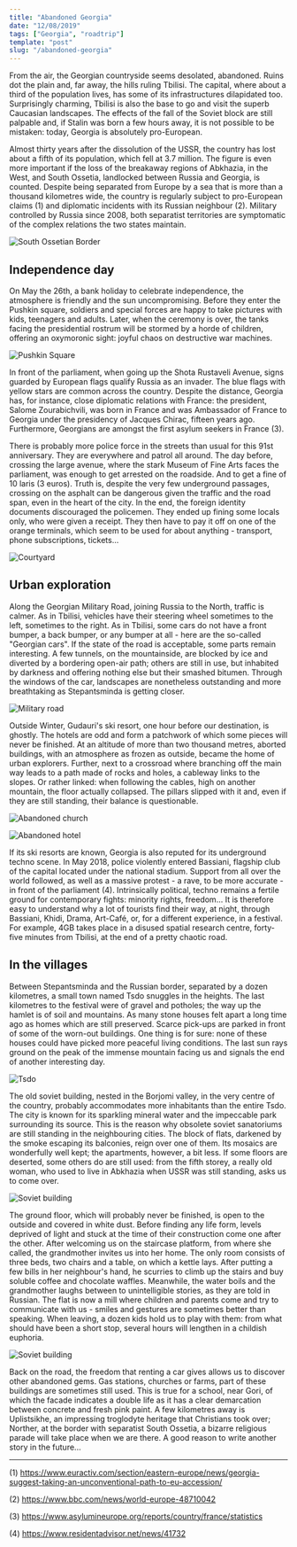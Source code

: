 ```yaml
---
title: "Abandoned Georgia"
date: "12/08/2019"
tags: ["Georgia", "roadtrip"]
template: "post"
slug: "/abandoned-georgia"
---
```

From the air, the Georgian countryside seems desolated, abandoned. Ruins dot the plain and, far away, the hills ruling Tbilisi. The capital, where about a third of the population lives, has some of its infrastructures dilapidated too. Surprisingly charming, Tbilisi is also the base to go and visit the superb Caucasian landscapes. The effects of the fall of the Soviet block are still palpable and, if Stalin was born a few hours away, it is not possible to be mistaken: today, Georgia is absolutely pro-European.

Almost thirty years after the dissolution of the USSR, the country has lost about a fifth of its population, which fell at 3.7 million. The figure is even more important if the loss of the breakaway regions of Abkhazia, in the West, and South Ossetia, landlocked between Russia and Georgia, is counted. Despite being separated from Europe by a sea that is more than a thousand kilometres wide, the country is regularly subject to pro-European claims (1) and diplomatic incidents with its Russian neighbour (2). Military controlled by Russia since 2008, both separatist territories are symptomatic of the complex relations the two states maintain.

![South Ossetian Border](../../../images/georgia/south-ossetian-border.jpg)

## Independence day

On May the 26th, a bank holiday to celebrate independence, the atmosphere is friendly and the sun uncompromising. Before they enter the Pushkin square, soldiers and special forces are happy to take pictures with kids, teenagers and adults. Later, when the ceremony is over, the tanks facing the presidential rostrum will be stormed by a horde of children, offering an oxymoronic sight: joyful chaos on destructive war machines.

![Pushkin Square](../../../images/georgia/pushkin-square.jpg)

In front of the parliament, when going up the Shota Rustaveli Avenue, signs guarded by European flags qualify Russia as an invader. The blue flags with yellow stars are common across the country. Despite the distance, Georgia has, for instance, close diplomatic relations with France: the president, Salome Zourabichvili, was born in France and was Ambassador of France to Georgia under the presidency of Jacques Chirac, fifteen years ago. Furthermore, Georgians are amongst the first asylum seekers in France (3).

There is probably more police force in the streets than usual for this 91st anniversary. They are everywhere and patrol all around. The day before, crossing the large avenue, where the stark Museum of Fine Arts faces the parliament, was enough to get arrested on the roadside. And to get a fine of 10 laris (3 euros). Truth is, despite the very few underground passages, crossing on the asphalt can be dangerous given the traffic and the road span, even in the heart of the city. In the end, the foreign identity documents discouraged the policemen. They ended up fining some locals only, who were given a receipt. They then have to pay it off on one of the orange terminals, which seem to be used for about anything - transport, phone subscriptions, tickets...

![Courtyard](../../../images/georgia/courtyard.jpg)

## Urban exploration

Along the Georgian Military Road, joining Russia to the North, traffic is calmer. As in Tbilisi, vehicles have their steering wheel sometimes to the left, sometimes to the right. As in Tbilisi, some cars do not have a front bumper, a back bumper, or any bumper at all - here are the so-called "Georgian cars". If the state of the road is acceptable, some parts remain interesting. A few tunnels, on the mountainside, are blocked by ice and diverted by a bordering open-air path; others are still in use, but inhabited by darkness and offering nothing else but their smashed bitumen. Through the windows of the car, landscapes are nonetheless outstanding and more breathtaking as Stepantsminda is getting closer.

![Military road](../../../images/georgia/military-road.jpg)

Outside Winter, Gudauri's ski resort, one hour before our destination, is ghostly. The hotels are odd and form a patchwork of which some pieces will never be finished. At an altitude of more than two thousand metres, aborted buildings, with an atmosphere as frozen as outside, became the home of urban explorers. Further, next to a crossroad where branching off the main way leads to a path made of rocks and holes, a cableway links to the slopes. Or rather linked: when following the cables, high on another mountain, the floor actually collapsed. The pillars slipped with it and, even if they are still standing, their balance is questionable.

![Abandoned church](../../../images/georgia/abandoned-church.jpg)

![Abandoned hotel](../../../images/georgia/abandoned-hotel.jpg)

If its ski resorts are known, Georgia is also reputed for its underground techno scene. In May 2018, police violently entered Bassiani, flagship club of the capital located under the national stadium. Support from all over the world followed, as well as a massive protest - a rave, to be more accurate - in front of the parliament (4). Intrinsically political, techno remains a fertile ground for contemporary fights: minority rights, freedom... It is therefore easy to understand why a lot of tourists find their way, at night, through Bassiani, Khidi, Drama, Art-Café, or, for a different experience, in a festival. For example, 4GB takes place in a disused spatial research centre, forty-five minutes from Tbilisi, at the end of a pretty chaotic road.

## In the villages

Between Stepantsminda and the Russian border, separated by a dozen kilometres, a small town named Tsdo snuggles in the heights. The last kilometres to the festival were of gravel and potholes; the way up the hamlet is of soil and mountains. As many stone houses felt apart a long time ago as homes which are still preserved. Scarce pick-ups are parked in front of some of the worn-out buildings. One thing is for sure: none of these houses could have picked more peaceful living conditions. The last sun rays ground on the peak of the immense mountain facing us and signals the end of another interesting day.

![Tsdo](../../../images/georgia/tsdo.jpg)

The old soviet building, nested in the Borjomi valley, in the very centre of the country, probably accommodates more inhabitants than the entire Tsdo. The city is known for its sparkling mineral water and the impeccable park surrounding its source. This is the reason why obsolete soviet sanatoriums are still standing in the neighbouring cities. The block of flats, darkened by the smoke escaping its balconies, reign over one of them. Its mosaics are wonderfully well kept; the apartments, however, a bit less. If some floors are deserted, some others do are still used: from the fifth storey, a really old woman, who used to live in Abkhazia when USSR was still standing, asks us to come over.

![Soviet building](../../../images/georgia/soviet-building.jpg)

The ground floor, which will probably never be finished, is open to the outside and covered in white dust. Before finding any life form, levels deprived of light and stuck at the time of their construction come one after the other. After welcoming us on the staircase platform, from where she called, the grandmother invites us into her home. The only room consists of three beds, two chairs and a table, on which a kettle lays. After putting a few bills in her neighbour's hand, he scurries to climb up the stairs and buy soluble coffee and chocolate waffles. Meanwhile, the water boils and the grandmother laughs between to unintelligible stories, as they are told in Russian. The flat is now a mill where children and parents come and try to communicate with us - smiles and gestures are sometimes better than speaking. When leaving, a dozen kids hold us to play with them: from what should have been a short stop, several hours will lengthen in a childish euphoria.

![Soviet building](../../../images/georgia/soviet-building-2.jpg)

Back on the road, the freedom that renting a car gives allows us to discover other abandoned gems. Gas stations, churches or farms, part of these buildings are sometimes still used. This is true for a school, near Gori, of which the facade indicates a double life as it has a clear demarcation between concrete and fresh pink paint. A few kilometres away is Uplistsikhe, an impressing troglodyte heritage that Christians took over; Norther, at the border with separatist South Ossetia, a bizarre religious parade will take place when we are there. A good reason to write another story in the future...

-----

(1) https://www.euractiv.com/section/eastern-europe/news/georgia-suggest-taking-an-unconventional-path-to-eu-accession/

(2) https://www.bbc.com/news/world-europe-48710042

(3) https://www.asylumineurope.org/reports/country/france/statistics

(4) https://www.residentadvisor.net/news/41732